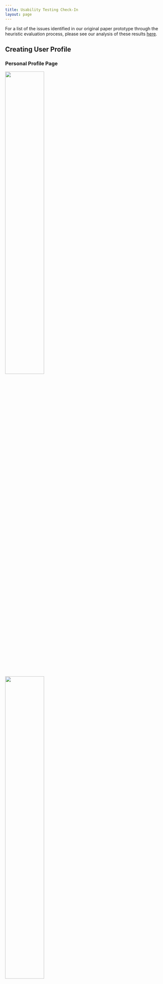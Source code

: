 ```yaml
---
title: Usability Testing Check-In
layout: page
---
```


For a list of the issues identified in our original paper prototype through the heuristic evaluation process, please see our analysis of these results [here](/user_test.md).

## Creating User Profile

### Personal Profile Page

<img src="https://raw.githubusercontent.com/dylan-martin/college_connect/master/img/he1.png" width="50%" height="50%"/> <img src="https://raw.githubusercontent.com/dylan-martin/college_connect/master/img/he2.png" width="50%" height="50%"/>

* We added seperate personal profile creation pages for college applicants (right) and current college students (left).  The primary difference between these pages is in the "College"/"School List" entry areas.  The page for college students has a text-entry field where users can enter the college they attend.  The page for applicants replaces this with a drop-down entry field for the user's list of potential colleges, reflecting the different uses of the platform by these user segments.

* We added a "back" button at the top left of the screen to allow users to back track if they select the incorrect user type in the previous screen.

* We made the text in the "Name," "College"/"School List," and "Class Year" fields write-over (e.g. the text "Name" will be replaced by the name the user enters) to make a more effective and reasonable layout for the page

* We added a "done" button at the bottom left of the screen so that users can submit their information and be directed to the next section of the app.

<img src="https://raw.githubusercontent.com/dylan-martin/college_connect/master/img/he4.png" width="50%" height="50%"/>

* We added a page, which users will be directed to after completing their personal profile and clicking the "done" button, which will guide users to the "Potential Connections" page.  This will remove ambiguity about how to navigate to the appropriate next section of the app.
